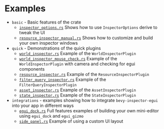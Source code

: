 # Examples

- `basic` - Basic features of the crate
  - [`inspector_options.rs`](./basic/inspector_options.rs) Shows how to use `InspectorOptions` derive to tweak the UI
  - [`resource_inspector_manual.rs`](./basic/resource_inspector_manual.rs) Shows how to customize and build your own inspector windows
- `quick` - Demonstrations of the quick plugins
  - [`world_inspector.rs`](./quick/world_inspector.rs) Example of the `WorldInspectorPlugin`
  - [`world_inspector_mouse_check.rs`](./quick/world_inspector_mouse_check.rs) Example of the `WorldInspectorPlugin` with camera and checking for egui components
  - [`resource_inspector.rs`](./quick/resource_inspector.rs) Example of the `ResourceInspectorPlugin`
  - [`filter_query_inspector.rs`](./quick/filter_query_inspector.rs) Example of the `FilterQueryInspectorPlugin`
  - [`asset_inspector.rs`](./quick/asset_inspector.rs) Example of the `AssetInspectorPlugin`
  - [`state_inspector.rs`](./quick/state_inspector.rs) Example of the `StateInspectorPlugin`
- `integrations` - examples showing how to integrate `bevy-inspector-egui` into your app in different ways
  - [`egui_dock.rs`](./integrations/egui_dock.rs) Full features examples of building your own mini-editor using `egui_dock` and `egui_gizmo`
  - [`side_panel.rs`](./integrations/side_panel.rs) Example of using a custom UI layout
